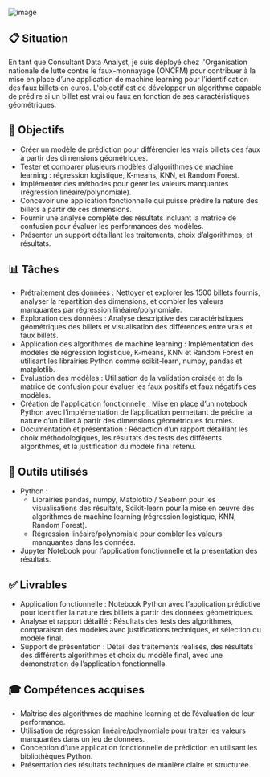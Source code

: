 ![image](https://github.com/user-attachments/assets/e576f823-a2e6-404b-b7fe-3ee3e52d8e69)

## 📋 Situation
En tant que Consultant Data Analyst, je suis déployé chez l'Organisation nationale de lutte contre le faux-monnayage (ONCFM) pour contribuer à la mise en place d’une application de machine learning pour l’identification des faux billets en euros. L'objectif est de développer un algorithme capable de prédire si un billet est vrai ou faux en fonction de ses caractéristiques géométriques.

## 🎯 Objectifs
- Créer un modèle de prédiction pour différencier les vrais billets des faux à partir des dimensions géométriques.
- Tester et comparer plusieurs modèles d’algorithmes de machine learning : régression logistique, K-means, KNN, et Random Forest.
- Implémenter des méthodes pour gérer les valeurs manquantes (régression linéaire/polynomiale).
- Concevoir une application fonctionnelle qui puisse prédire la nature des billets à partir de ces dimensions.
- Fournir une analyse complète des résultats incluant la matrice de confusion pour évaluer les performances des modèles.
- Présenter un support détaillant les traitements, choix d’algorithmes, et résultats.
  
## 📊 Tâches
- Prétraitement des données : Nettoyer et explorer les 1500 billets fournis, analyser la répartition des dimensions, et combler les valeurs manquantes par régression linéaire/polynomiale.
- Exploration des données : Analyse descriptive des caractéristiques géométriques des billets et visualisation des différences entre vrais et faux billets.
- Application des algorithmes de machine learning : Implémentation des modèles de régression logistique, K-means, KNN et Random Forest en utilisant les librairies Python comme scikit-learn, numpy, pandas et matplotlib.
- Évaluation des modèles : Utilisation de la validation croisée et de la matrice de confusion pour évaluer les faux positifs et faux négatifs des modèles.
- Création de l'application fonctionnelle : Mise en place d’un notebook Python avec l’implémentation de l’application permettant de prédire la nature d’un billet à partir des dimensions géométriques fournies.
- Documentation et présentation : Rédaction d’un rapport détaillant les choix méthodologiques, les résultats des tests des différents algorithmes, et la justification du modèle final retenu.
  
## 🔧 Outils utilisés
- Python :
   - Librairies pandas, numpy, Matplotlib / Seaborn pour les visualisations des résultats, Scikit-learn pour la mise en œuvre des algorithmes de machine learning (régression logistique, KNN, Random Forest).
   - Régression linéaire/polynomiale pour combler les valeurs manquantes dans les données.
- Jupyter Notebook pour l’application fonctionnelle et la présentation des résultats.

## ✅ Livrables
- Application fonctionnelle : Notebook Python avec l’application prédictive pour identifier la nature des billets à partir des données géométriques.
- Analyse et rapport détaillé : Résultats des tests des algorithmes, comparaison des modèles avec justifications techniques, et sélection du modèle final.
- Support de présentation : Détail des traitements réalisés, des résultats des différents algorithmes et choix du modèle final, avec une démonstration de l’application fonctionnelle.

## 🎓 Compétences acquises
- Maîtrise des algorithmes de machine learning et de l’évaluation de leur performance.
- Utilisation de régression linéaire/polynomiale pour traiter les valeurs manquantes dans un jeu de données.
- Conception d’une application fonctionnelle de prédiction en utilisant les bibliothèques Python.
- Présentation des résultats techniques de manière claire et structurée.
